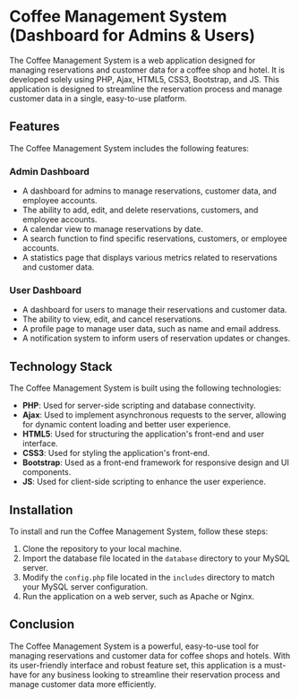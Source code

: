 # Coffee Management System (Dashboard for Admins & Users)

The Coffee Management System is a web application designed for managing reservations and customer data for a coffee shop and hotel. It is developed solely using PHP, Ajax, HTML5, CSS3, Bootstrap, and JS. This application is designed to streamline the reservation process and manage customer data in a single, easy-to-use platform.

## Features

The Coffee Management System includes the following features:

### Admin Dashboard

- A dashboard for admins to manage reservations, customer data, and employee accounts.
- The ability to add, edit, and delete reservations, customers, and employee accounts.
- A calendar view to manage reservations by date.
- A search function to find specific reservations, customers, or employee accounts.
- A statistics page that displays various metrics related to reservations and customer data.

### User Dashboard

- A dashboard for users to manage their reservations and customer data.
- The ability to view, edit, and cancel reservations.
- A profile page to manage user data, such as name and email address.
- A notification system to inform users of reservation updates or changes.

## Technology Stack

The Coffee Management System is built using the following technologies:

- **PHP**: Used for server-side scripting and database connectivity.
- **Ajax**: Used to implement asynchronous requests to the server, allowing for dynamic content loading and better user experience.
- **HTML5**: Used for structuring the application's front-end and user interface.
- **CSS3**: Used for styling the application's front-end.
- **Bootstrap**: Used as a front-end framework for responsive design and UI components.
- **JS**: Used for client-side scripting to enhance the user experience.

## Installation

To install and run the Coffee Management System, follow these steps:

1. Clone the repository to your local machine.
2. Import the database file located in the `database` directory to your MySQL server.
3. Modify the `config.php` file located in the `includes` directory to match your MySQL server configuration.
4. Run the application on a web server, such as Apache or Nginx.

## Conclusion

The Coffee Management System is a powerful, easy-to-use tool for managing reservations and customer data for coffee shops and hotels. With its user-friendly interface and robust feature set, this application is a must-have for any business looking to streamline their reservation process and manage customer data more efficiently.
